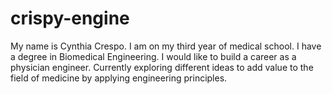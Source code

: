 # crispy-engine
My name is Cynthia Crespo. I am on my third year of medical school. I have a degree in Biomedical Engineering. I would like to build a career as a physician engineer. Currently exploring different ideas to add value to the field of medicine by applying engineering principles. 
